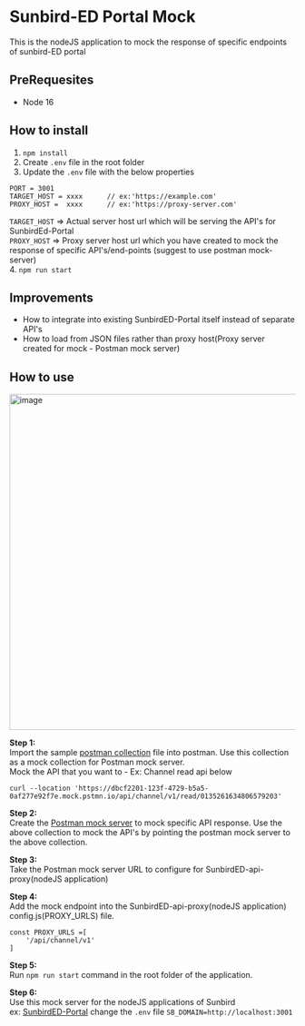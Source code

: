 # Sunbird-ED Portal Mock 
This is the nodeJS application to mock the response of specific endpoints of sunbird-ED portal

## PreRequesites
* Node 16

## How to install
1. `npm install`
2. Create `.env` file in the root folder
3. Update the `.env` file with the below properties
```
PORT = 3001
TARGET_HOST = xxxx      // ex:'https://example.com'
PROXY_HOST =  xxxx      // ex:'https://proxy-server.com'
```

`TARGET_HOST` => Actual server host url which will be serving the API's for SunbirdEd-Portal  
`PROXY_HOST`  => Proxy server host url which you have created to mock the response of specific API's/end-points (suggest to use postman mock-server)  
4. `npm run start`

## Improvements
* How to integrate into existing SunbirdED-Portal itself instead of separate API's
* How to load from JSON files rather than proxy host(Proxy server created for mock - Postman mock server)

## How to use
<img width="592" alt="image" src="https://github.com/vinukumar-vs/SunbirdED-api-mock/assets/4496096/fb6c6eaa-776d-4d3f-a8d7-826be3f92e94">



**Step 1:**  
Import the sample [postman collection](https://github.com/vinukumar-vs/SunbirdED-api-mock/tree/main/postman.collection) file into postman. Use this collection as a mock collection for Postman mock server.  
Mock the API that you want to - Ex: Channel read api below  
```
curl --location 'https://dbcf2201-123f-4729-b5a5-0af277e92f7e.mock.pstmn.io/api/channel/v1/read/0135261634806579203'
```

**Step 2:**  
Create the [Postman mock server](https://learning.postman.com/docs/designing-and-developing-your-api/mocking-data/setting-up-mock/) to mock specific API response. Use the above collection to mock the API's by pointing the postman mock server to the above collection.

**Step 3:**  
Take the Postman mock server URL to configure for SunbirdED-api-proxy(nodeJS application)

**Step 4:**  
Add the mock endpoint into the SunbirdED-api-proxy(nodeJS application) config.js(PROXY_URLS) file.
```
const PROXY_URLS =[
    '/api/channel/v1'
]
```

**Step 5:**  
Run `npm run start` command in the root folder of the application.

**Step 6:**  
Use this mock server for the nodeJS applications of Sunbird  
ex: [SunbirdED-Portal](https://github.com/Sunbird-Ed/SunbirdEd-portal) change the `.env` file `SB_DOMAIN=http://localhost:3001`

